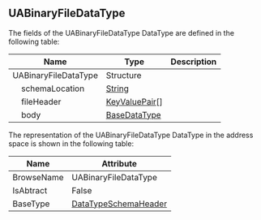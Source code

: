 <!-- datatype -->
## UABinaryFileDataType
<!-- end of description -->
The fields of the UABinaryFileDataType DataType are defined in the following table:  

|Name|Type|Description|
|---|---|---|
|UABinaryFileDataType|Structure||
|&nbsp;&nbsp;&nbsp;&nbsp;schemaLocation|[String](../../../Part3/DataTypes/String/readme.md)||
|&nbsp;&nbsp;&nbsp;&nbsp;fileHeader|[KeyValuePair](../../../Part5/DataTypes/KeyValuePair/readme.md)[]||
|&nbsp;&nbsp;&nbsp;&nbsp;body|[BaseDataType](../../../Part3/DataTypes/BaseDataType/readme.md)||

The representation of the UABinaryFileDataType DataType in the address space is shown in the following table:  

|Name|Attribute|
|---|---|
|BrowseName|UABinaryFileDataType|
|IsAbtract|False|
|BaseType|[DataTypeSchemaHeader](../../../Part14/DataTypes/DataTypeSchemaHeader/readme.md)|

